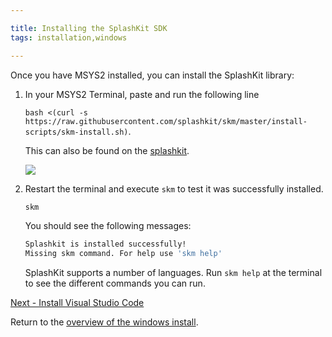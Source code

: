 ```yaml
---

title: Installing the SplashKit SDK
tags: installation,windows

---
```


Once you have MSYS2 installed, you can install the SplashKit library:

1. In your MSYS2 Terminal, paste and run the following line

    `bash <(curl -s https://raw.githubusercontent.com/splashkit/skm/master/install-scripts/skm-install.sh)`.

    This can also be found on the [splashkit](http://www.splashkit.io).

    ![](images/install-gifs/Windows/6.gif)

1. Restart the terminal and execute `skm` to test it was successfully installed.

    ```bash
    skm
    ```

    You should see the following messages:

    ```bash
    Splashkit is installed successfully!
    Missing skm command. For help use 'skm help'
    ```

    SplashKit supports a number of languages. Run `skm help` at the terminal to see the different commands you can run.



[Next - Install Visual Studio Code](/articles/installation/windows/step-3.html)

Return to the [overview of the windows install](/articles/installation/windows).
